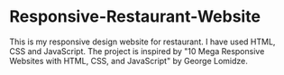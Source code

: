 # Responsive-Restaurant-Website
This is my responsive design website for restaurant. I have used HTML, CSS and JavaScript.
The project is inspired by "10 Mega Responsive Websites with HTML, CSS, and JavaScript" by
George Lomidze. 
